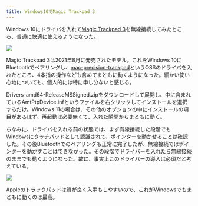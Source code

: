 ```yaml
---
title: Windows10でMagic Trackpad 3
---
```

Windows 10にドライバを入れて[Magic Trackpad 3](https://www.amazon.co.jp/dp/B09BTT6FJ9)を無線接続してみたところ、普通に快適に使えるようになった。

![](https://lh3.googleusercontent.com/i8_x9y27dYEEMYgk6bdOvSRJ_zeFroD0EO9s5Yar7NjtyqFTSs4TUBLI-_sJz1WUQ2TAfOBTVeVmhp863FkTOIUQlgst0MWRCFk_qslcC20y5QCOV2FbEWhXu330a-Dl1ZjdJK1tR8tAXJidzyhzfpZXxLe1OpVeRM9tKC9zG6_NChxlg-MnCWhbEpfv8g)

Magic Trackpad 3は2021年8月に発売されたモデル。これをWindows 10にBluetoothでペアリングし、[mac-precision-trackpad](https://github.com/imbushuo/mac-precision-touchpad)というOSSのドライバを入れたところ、4本指の操作なども含めてまともに動くようになった。細かい使い心地についても、個人的には特に申し分ないと感じる。

Drivers-amd64-ReleaseMSSigned.zipをダウンロードして展開し、中に含まれているAmtPtpDevice.infというファイルを右クリックしてインストールを選択するだけ。Windows 11の場合は、その他のオプションの中にインストールの項目があるはず。再起動は必要無くて、入れた瞬間からまともに動く。

ちなみに、ドライバを入れる前の状態では、まず有線接続した段階でもWindowsにタッチパッドとして認識されて、ポインターを動かせることは確認した。その後Bluetoothでのペアリングも正常に完了したが、無線接続ではポインターを動かすことはできなかった。その段階でドライバーを入れたら無線接続のままでも動くようになった。故に、事実上このドライバーの導入は必須だと考えている。

![](https://lh4.googleusercontent.com/_lY1CepeDUmpQm72iNcr4Y6j306x3g3hkhYFyz3idMo61uGZ9v4eQpD_MkVnDLqlU8PxHmXM2cuT-SSutEiKiwv4vkjrO-yqGyecyw16lFVFUv9T-6wZxtAEYQ9ituiv7kNh1_05sEUIEZr1CevorPsc0MdlIl-jDngT8xqELbmlR6QhiUFyRQY8Dmtulg)

Appleのトラックパッドは質が良く入手もしやすいので、これがWindowsでもまともに動くのは最高。
